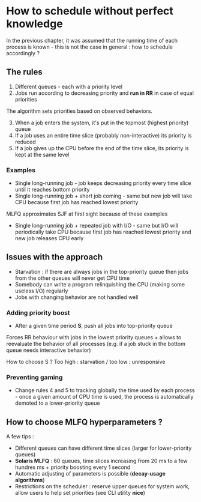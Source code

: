 # How to schedule without perfect knowledge

In the previous chapter, it was assumed that the running time of each process is known - this is not the case in general : how to schedule accordingly ?

## The rules

1.   Different queues - each with a priority level
2.   Jobs run according to decreasing priority and **run in RR** in case of equal priorities

The algorithm sets priorities based on observed behaviors.

3.   When a job enters the system, it's put in the topmost (highest priority) queue
4.   If a job uses an entire time slice (probably non-interactive) its priority is reduced
5.   If a job gives up the CPU before the end of the time slice, its priority is kept at the same level

### Examples

*   Single long-running job - job keeps decreasing priority every time slice until it reaches bottom priority
*   Single long-running job + short job coming - same but new job will take CPU because first job has reached lowest priority

MLFQ approximates SJF at first sight because of these examples

*   Single long-running job + repeated job with I/O - same but I/O will periodically take CPU because first job has reached lowest priority and new job releases CPU early

## Issues with the approach

*  Starvation : if there are always jobs in the top-priority queue then jobs from the other queues will never get CPU time
*  Somebody can write a program relinquishing the CPU (making some useless I/O) regularly 
*  Jobs with changing behavior are not handled well


### Adding priority boost

*  After a given time period **S**, push all jobs into top-priority queue

Forces RR behaviour with jobs in the lowest priority queues + allows to reevaluate the behavior of all processes (e.g. if a job stuck in the bottom queue needs interactive behavior)

How to choose S ? Too high : starvation / too low : unresponsive

### Preventing gaming

*  Change rules 4 and 5 to tracking globally the time used by each process - once a given amount of CPU time is used, the process is automatically demoted to a lower-priority queue

## How to choose MLFQ hyperparameters ?

A few tips :

*  Different queues can have different time slices (larger for lower-priority queues)
*  **Solaris MLFQ** : 60 queues, time slices increasing from 20 ms to a few hundres ms + priority boosting every 1 second
*  Automatic adjusting of parameters is possible (**decay-usage algorithms**)
*  Restrictions on the scheduler : reserve upper queues for system work, allow users to help set priorities (see CLI utility **nice**)
